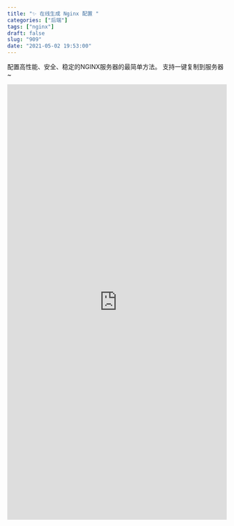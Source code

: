 ```yaml
---
title: "✨ 在线生成 Nginx 配置 "
categories: ["后端"]
tags: ["nginx"]
draft: false
slug: "909"
date: "2021-05-02 19:53:00"
---
```


配置高性能、安全、稳定的NGINX服务器的最简单方法。
支持一键复制到服务器~

<iframe src="https://nginx.zhangchen915.com/?global.app.lang=zhCN" width="100%" height="1000px" frameborder="0" > </iframe>

